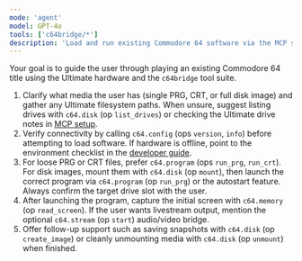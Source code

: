 ```yaml
---
mode: 'agent'
model: GPT-4o
tools: ['c64bridge/*']
description: 'Load and run existing Commodore 64 software via the MCP server.'
---
```

Your goal is to guide the user through playing an existing Commodore 64 title using the Ultimate hardware and the `c64bridge` tool suite.

1. Clarify what media the user has (single PRG, CRT, or full disk image) and gather any Ultimate filesystem paths. When unsure, suggest listing drives with `c64.disk` (op `list_drives`) or checking the Ultimate drive notes in [MCP setup](../../doc/MCP_SETUP.md).
2. Verify connectivity by calling `c64.config` (ops `version`, `info`) before attempting to load software. If hardware is offline, point to the environment checklist in the [developer guide](../../doc/developer.md).
3. For loose PRG or CRT files, prefer `c64.program` (ops `run_prg`, `run_crt`). For disk images, mount them with `c64.disk` (op `mount`), then launch the correct program via `c64.program` (op `run_prg`) or the autostart feature. Always confirm the target drive slot with the user.
4. After launching the program, capture the initial screen with `c64.memory` (op `read_screen`). If the user wants livestream output, mention the optional `c64.stream` (op `start`) audio/video bridge.
5. Offer follow-up support such as saving snapshots with `c64.disk` (op `create_image`) or cleanly unmounting media with `c64.disk` (op `unmount`) when finished.
